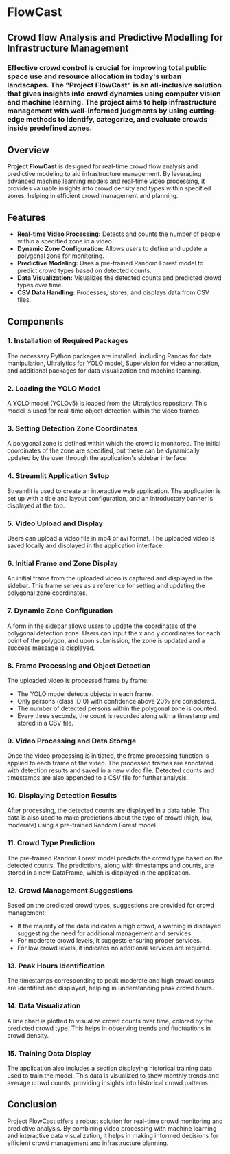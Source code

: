 # FlowCast
## Crowd flow Analysis and Predictive Modelling for Infrastructure Management

### Effective crowd control is crucial for improving total public space use and resource allocation in today's urban landscapes. The "Project FlowCast" is an all-inclusive solution that gives insights into crowd dynamics using computer vision and machine learning. The project aims to help infrastructure management with well-informed judgments by using cutting-edge methods to identify, categorize, and evaluate crowds inside predefined zones.


## Overview
**Project FlowCast** is designed for real-time crowd flow analysis and predictive modeling to aid infrastructure management. By leveraging advanced machine learning models and real-time video processing, it provides valuable insights into crowd density and types within specified zones, helping in efficient crowd management and planning.

## Features
- **Real-time Video Processing:** Detects and counts the number of people within a specified zone in a video.
- **Dynamic Zone Configuration:** Allows users to define and update a polygonal zone for monitoring.
- **Predictive Modeling:** Uses a pre-trained Random Forest model to predict crowd types based on detected counts.
- **Data Visualization:** Visualizes the detected counts and predicted crowd types over time.
- **CSV Data Handling:** Processes, stores, and displays data from CSV files.

## Components

### 1. Installation of Required Packages
The necessary Python packages are installed, including Pandas for data manipulation, Ultralytics for YOLO model, Supervision for video annotation, and additional packages for data visualization and machine learning.

### 2. Loading the YOLO Model
A YOLO model (YOLOv5) is loaded from the Ultralytics repository. This model is used for real-time object detection within the video frames.

### 3. Setting Detection Zone Coordinates
A polygonal zone is defined within which the crowd is monitored. The initial coordinates of the zone are specified, but these can be dynamically updated by the user through the application's sidebar interface.

### 4. Streamlit Application Setup
Streamlit is used to create an interactive web application. The application is set up with a title and layout configuration, and an introductory banner is displayed at the top.

### 5. Video Upload and Display
Users can upload a video file in mp4 or avi format. The uploaded video is saved locally and displayed in the application interface.

### 6. Initial Frame and Zone Display
An initial frame from the uploaded video is captured and displayed in the sidebar. This frame serves as a reference for setting and updating the polygonal zone coordinates.

### 7. Dynamic Zone Configuration
A form in the sidebar allows users to update the coordinates of the polygonal detection zone. Users can input the x and y coordinates for each point of the polygon, and upon submission, the zone is updated and a success message is displayed.

### 8. Frame Processing and Object Detection
The uploaded video is processed frame by frame:
- The YOLO model detects objects in each frame.
- Only persons (class ID 0) with confidence above 20% are considered.
- The number of detected persons within the polygonal zone is counted.
- Every three seconds, the count is recorded along with a timestamp and stored in a CSV file.

### 9. Video Processing and Data Storage
Once the video processing is initiated, the frame processing function is applied to each frame of the video. The processed frames are annotated with detection results and saved in a new video file. Detected counts and timestamps are also appended to a CSV file for further analysis.

### 10. Displaying Detection Results
After processing, the detected counts are displayed in a data table. The data is also used to make predictions about the type of crowd (high, low, moderate) using a pre-trained Random Forest model.

### 11. Crowd Type Prediction
The pre-trained Random Forest model predicts the crowd type based on the detected counts. The predictions, along with timestamps and counts, are stored in a new DataFrame, which is displayed in the application.

### 12. Crowd Management Suggestions
Based on the predicted crowd types, suggestions are provided for crowd management:
- If the majority of the data indicates a high crowd, a warning is displayed suggesting the need for additional management and services.
- For moderate crowd levels, it suggests ensuring proper services.
- For low crowd levels, it indicates no additional services are required.

### 13. Peak Hours Identification
The timestamps corresponding to peak moderate and high crowd counts are identified and displayed, helping in understanding peak crowd hours.

### 14. Data Visualization
A line chart is plotted to visualize crowd counts over time, colored by the predicted crowd type. This helps in observing trends and fluctuations in crowd density.

### 15. Training Data Display
The application also includes a section displaying historical training data used to train the model. This data is visualized to show monthly trends and average crowd counts, providing insights into historical crowd patterns.

## Conclusion
Project FlowCast offers a robust solution for real-time crowd monitoring and predictive analysis. By combining video processing with machine learning and interactive data visualization, it helps in making informed decisions for efficient crowd management and infrastructure planning.
